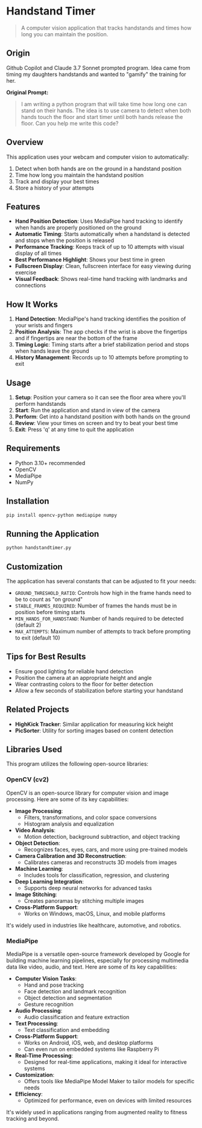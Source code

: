 

# Handstand Timer

> A computer vision application that tracks handstands and times how long you can maintain the position.

## Origin
Github Copilot and Claude 3.7 Sonnet prompted program.
Idea came from timing my daughters handstands and wanted to "gamify" the training for her.

**Original Prompt:**
> I am writing a python program that will take time how long one can stand on their hands. The idea is to use camera to detect when both hands touch the floor and start timer until both hands release the floor. Can you help me write this code?

## Overview

This application uses your webcam and computer vision to automatically:

1. Detect when both hands are on the ground in a handstand position
2. Time how long you maintain the handstand position
3. Track and display your best times
4. Store a history of your attempts

## Features

- **Hand Position Detection**: Uses MediaPipe hand tracking to identify when hands are properly positioned on the ground
- **Automatic Timing**: Starts automatically when a handstand is detected and stops when the position is released
- **Performance Tracking**: Keeps track of up to 10 attempts with visual display of all times
- **Best Performance Highlight**: Shows your best time in green
- **Fullscreen Display**: Clean, fullscreen interface for easy viewing during exercise
- **Visual Feedback**: Shows real-time hand tracking with landmarks and connections

## How It Works

1. **Hand Detection**: MediaPipe's hand tracking identifies the position of your wrists and fingers
2. **Position Analysis**: The app checks if the wrist is above the fingertips and if fingertips are near the bottom of the frame
3. **Timing Logic**: Timing starts after a brief stabilization period and stops when hands leave the ground
4. **History Management**: Records up to 10 attempts before prompting to exit

## Usage

1. **Setup**: Position your camera so it can see the floor area where you'll perform handstands
2. **Start**: Run the application and stand in view of the camera
3. **Perform**: Get into a handstand position with both hands on the ground
4. **Review**: View your times on screen and try to beat your best time
5. **Exit**: Press 'q' at any time to quit the application

## Requirements

- Python 3.10+ recommended
- OpenCV
- MediaPipe
- NumPy

## Installation

```bash
pip install opencv-python mediapipe numpy
```

## Running the Application

```bash
python handstandtimer.py
```

## Customization

The application has several constants that can be adjusted to fit your needs:

- `GROUND_THRESHOLD_RATIO`: Controls how high in the frame hands need to be to count as "on ground"
- `STABLE_FRAMES_REQUIRED`: Number of frames the hands must be in position before timing starts
- `MIN_HANDS_FOR_HANDSTAND`: Number of hands required to be detected (default 2)
- `MAX_ATTEMPTS`: Maximum number of attempts to track before prompting to exit (default 10)

## Tips for Best Results

- Ensure good lighting for reliable hand detection
- Position the camera at an appropriate height and angle
- Wear contrasting colors to the floor for better detection
- Allow a few seconds of stabilization before starting your handstand

## Related Projects

- **HighKick Tracker**: Similar application for measuring kick height
- **PicSorter**: Utility for sorting images based on content detection

## Libraries Used

This program utilizes the following open-source libraries:

### OpenCV (cv2)
OpenCV is an open-source library for computer vision and image processing. Here are some of its key capabilities:

- **Image Processing**:
  - Filters, transformations, and color space conversions
  - Histogram analysis and equalization
- **Video Analysis**:
  - Motion detection, background subtraction, and object tracking
- **Object Detection**:
  - Recognizes faces, eyes, cars, and more using pre-trained models
- **Camera Calibration and 3D Reconstruction**:
  - Calibrates cameras and reconstructs 3D models from images
- **Machine Learning**:
  - Includes tools for classification, regression, and clustering
- **Deep Learning Integration**:
  - Supports deep neural networks for advanced tasks
- **Image Stitching**:
  - Creates panoramas by stitching multiple images
- **Cross-Platform Support**:
  - Works on Windows, macOS, Linux, and mobile platforms

It's widely used in industries like healthcare, automotive, and robotics.

### MediaPipe
MediaPipe is a versatile open-source framework developed by Google for building machine learning pipelines, especially for processing multimedia data like video, audio, and text. Here are some of its key capabilities:

- **Computer Vision Tasks**:
  - Hand and pose tracking
  - Face detection and landmark recognition
  - Object detection and segmentation
  - Gesture recognition
- **Audio Processing**:
  - Audio classification and feature extraction
- **Text Processing**:
  - Text classification and embedding
- **Cross-Platform Support**:
  - Works on Android, iOS, web, and desktop platforms
  - Can even run on embedded systems like Raspberry Pi
- **Real-Time Processing**:
  - Designed for real-time applications, making it ideal for interactive systems
- **Customization**:
  - Offers tools like MediaPipe Model Maker to tailor models for specific needs
- **Efficiency**:
  - Optimized for performance, even on devices with limited resources

It's widely used in applications ranging from augmented reality to fitness tracking and beyond.
